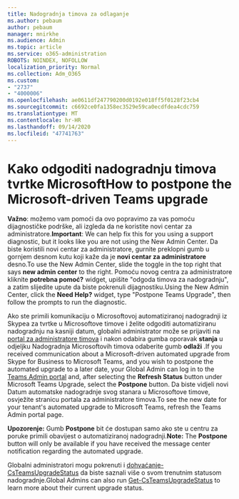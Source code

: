 ```yaml
---
title: Nadogradnja timova za odlaganje
ms.author: pebaum
author: pebaum
manager: mnirkhe
ms.audience: Admin
ms.topic: article
ms.service: o365-administration
ROBOTS: NOINDEX, NOFOLLOW
localization_priority: Normal
ms.collection: Adm_O365
ms.custom:
- "2737"
- "4000006"
ms.openlocfilehash: ae0611df247790200d0192e018ff5f0128f23cb4
ms.sourcegitcommit: c6692ce0fa1358ec3529e59ca0ecdfdea4cdc759
ms.translationtype: MT
ms.contentlocale: hr-HR
ms.lasthandoff: 09/14/2020
ms.locfileid: "47741763"
---
```

# <a name="how-to-postpone-the-microsoft-driven-teams-upgrade"></a><span data-ttu-id="8ad97-102">Kako odgoditi nadogradnju timova tvrtke Microsoft</span><span class="sxs-lookup"><span data-stu-id="8ad97-102">How to postpone the Microsoft-driven Teams upgrade</span></span>

<span data-ttu-id="8ad97-103">**Važno**: možemo vam pomoći da ovo popravimo za vas pomoću dijagnostičke podrške, ali izgleda da ne koristite novi centar za administratore.</span><span class="sxs-lookup"><span data-stu-id="8ad97-103">**Important**: We can help fix this for you using a support diagnostic, but it looks like you are not using the New Admin Center.</span></span> <span data-ttu-id="8ad97-104">Da biste koristili novi centar za administratore, gurnite preklopni gumb u gornjem desnom kutu koji kaže da je **novi centar za administratore** desno.</span><span class="sxs-lookup"><span data-stu-id="8ad97-104">To use the New Admin Center, slide the toggle in the top right that says **new admin center** to the right.</span></span> <span data-ttu-id="8ad97-105">Pomoću novog centra za administratore kliknite **potrebna pomoć?** widget, upišite "odgoda timova za nadogradnju", a zatim slijedite upute da biste pokrenuli dijagnostiku.</span><span class="sxs-lookup"><span data-stu-id="8ad97-105">Using the New Admin Center, click the **Need Help?** widget, type "Postpone Teams Upgrade", then follow the prompts to run the diagnostic.</span></span>

<span data-ttu-id="8ad97-106">Ako ste primili komunikaciju o Microsoftovoj automatiziranoj nadogradnji iz Skypea za tvrtke u Microsoftove timove i želite odgoditi automatiziranu nadogradnju na kasniji datum, globalni administrator može se prijaviti na [portal za administratore timova](https://admin.teams.microsoft.com/dashboard) i nakon odabira gumba oporavak **stanja** u odjeljku Nadogradnja Microsoftovih timova odaberite gumb **odlaži** .</span><span class="sxs-lookup"><span data-stu-id="8ad97-106">If you received communication about a Microsoft-driven automated upgrade from Skype for Business to Microsoft Teams, and you wish to postpone the automated upgrade to a later date, your Global Admin can log in to the [Teams Admin portal](https://admin.teams.microsoft.com/dashboard) and, after selecting the **Refresh Status** button under Microsoft Teams Upgrade, select the **Postpone** button.</span></span> <span data-ttu-id="8ad97-107">Da biste vidjeli novi Datum automatske nadogradnje svog stanara u Microsoftove timove, osvježite stranicu portala za administratore timova.</span><span class="sxs-lookup"><span data-stu-id="8ad97-107">To see the new date for your tenant's automated upgrade to Microsoft Teams, refresh the Teams Admin portal page.</span></span>

<span data-ttu-id="8ad97-108">**Upozorenje:** Gumb **Postpone** bit će dostupan samo ako ste u centru za poruke primili obavijest o automatiziranoj nadogradnji.</span><span class="sxs-lookup"><span data-stu-id="8ad97-108">**Note:** The **Postpone** button will only be available if you have received the message center notification regarding the automated upgrade.</span></span> 

<span data-ttu-id="8ad97-109">Globalni administratori mogu pokrenuti i [dohvaćanje-CsTeamsUpgradeStatus](https://docs.microsoft.com/powershell/module/skype/get-csteamsupgradestatus?view=skype-ps) da biste saznali više o svom trenutnim statusom nadogradnje.</span><span class="sxs-lookup"><span data-stu-id="8ad97-109">Global Admins can also run [Get-CsTeamsUpgradeStatus](https://docs.microsoft.com/powershell/module/skype/get-csteamsupgradestatus?view=skype-ps) to learn more about their current upgrade status.</span></span>
